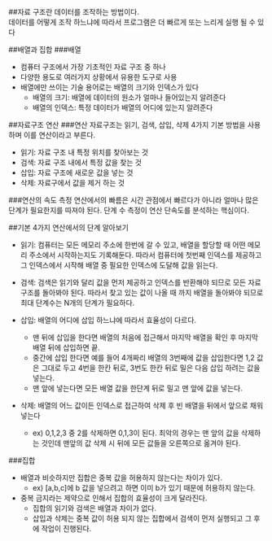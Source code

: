##자료 구조란
데이터를 조작하는 방법이다. \
데이터를 어떻게 조작 하느냐에 따라서 프로그램은 더 빠르게 또는 느리게 실행 될 수 있다

##배열과 집합
###배열
- 컴퓨터 구조에서 가장 기초적인 자료 구조 중 하나
- 다양한 용도로 여러가지 상황에서 유용한 도구로 사용
- 배열에만 쓰이는 기술 용어로는 배열의 크기와 인덱스가 있다
  - 배열의 크기: 배열에 데이터의 원소가 얼마나 들어있는지 알려준다
  - 배열의 인덱스: 특정 데이터가 배열의 어디에 있는지 알려준다
  
##자료구조 연산
###연산
자료구조는 읽기, 검색, 삽입, 삭제 4가지 기본 방법을 사용하며 이를 연산이라고 부른다.
- 읽기: 자료 구조 내 특정 위치를 찾아보는 것
- 검색: 자료 구조 내에서 특정 값을 찾는 것
- 삽입: 자료 구조에 새로운 값을 넣는 것
- 삭제: 자료구에서 값을 제거 하는 것

###연산의 속도 측정
연산에서의 빠름은 시간 관점에서 빠르다가 아니라 얼마나 많은 단계가 필요한지를 따져야 된다.
단계 수 측정이 연산 단속도를 분석하는 핵심이다.

##기본 4가지 연산에서의 단계 알아보기
- 읽기: 컴퓨터는 모든 메모리 주소에 한번에 갈 수 있고, 배열을 할당할 때 어떤 메모리 주소에서 시작하는지도 기록해둔다.
       따라서 컴퓨터에 첫번째 인덱스를 제공하고 그 인덱스에서 시작해 배열 중 필요한 인덱스에 도달해 값을 읽는다.


- 검색: 검색은 읽기와 달리 값을 먼저 제공하고 인덱스를 반환해야 되므로 모든 자료구조를 돌아봐야 된다.
       따라서 찾고 있는 값이 나올 때 까지 배열을 돌아봐야 되므로 최대 단계수는 N개의 단계가 필요하다.


- 삽입: 배열의 어디에 삽입 하느냐에 따라서 효율성이 다르다.
  - 맨 뒤에 삽입을 한다면 배열의 처음에 접근해서 마지막 배열을 확인 후 마지막 배열 뒤에 삽입하면 끝.
  - 중간에 삽입 한다면 예를 들어 4개짜리 배열의 3번째에 값을 삽입한다면 1,2 값은 그대로 두고 4번을 한칸 뒤로, 3번도 한칸 뒤로 밀은 다음 삽입 하려는 값을 넣는다.
  - 맨 앞에 넣는다면 모든 배열 값을 한단계 뒤로 밀고 맨 앞에 값을 넣는다.


- 삭제: 배열의 어느 값이든 인덱스로 접근하여 삭제 후 빈 배열을 뒤에서 앞으로 채워 넣는다
  - ex) 0,1,2,3 중 2를 삭제하면 0,1,3이 된다.
       최악의 경우는 맨 앞의 값을 삭제하는 것인데 맨앞의 값 삭제 시 뒤에 모든 값들을 오른쪽으로 옮겨야 된다.  

###집합
- 배열과 비슷하지만 집합은 중복 값을 허용하지 않는다는 차이가 있다.
  - ex) [a,b,c]에 b 값을 넣으려고 하면 이미 b가 있기 때문에 허용하지 않는다.
- 중복 금지라는 제약으로 인해서 집합의 효율성이 크게 달라진다.
  - 집합의 읽기와 검색은 배열과 차이가 없다.
  - 삽입과 삭제는 중복 값이 허용 되지 않는 집합에서 검색이 먼저 실행되고 그 후에 작업이 진행된다.